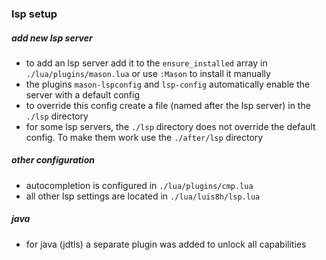 ### lsp setup

##### add new lsp server
- to add an lsp server add it to the `ensure_installed` array in `./lua/plugins/mason.lua` or use `:Mason` to install it manually
- the plugins `mason-lspconfig` and `lsp-config` automatically enable the server with a default config
- to override this config create a file (named after the lsp server) in the `./lsp` directory
- for some lsp servers, the `./lsp` directory does not override the default config. To make them work use the `./after/lsp` directory

##### other configuration
- autocompletion is configured in `./lua/plugins/cmp.lua`
- all other lsp settings are located in `./lua/luis8h/lsp.lua`

##### java
- for java (jdtls) a separate plugin was added to unlock all capabilities
